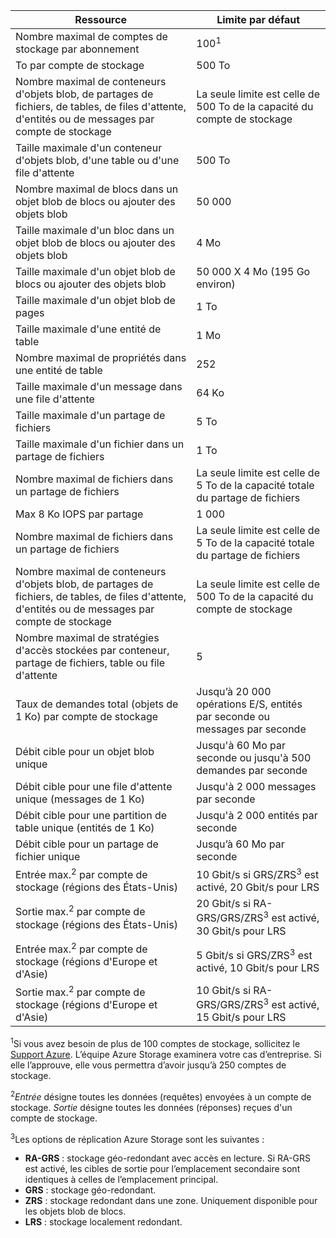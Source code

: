 Ressource|Limite par défaut
---|---
Nombre maximal de comptes de stockage par abonnement|100<sup>1</sup>
To par compte de stockage|500 To
Nombre maximal de conteneurs d'objets blob, de partages de fichiers, de tables, de files d'attente, d'entités ou de messages par compte de stockage|La seule limite est celle de 500 To de la capacité du compte de stockage
Taille maximale d'un conteneur d'objets blob, d'une table ou d'une file d'attente|500 To
Nombre maximal de blocs dans un objet blob de blocs ou ajouter des objets blob|50 000
Taille maximale d'un bloc dans un objet blob de blocs ou ajouter des objets blob|4 Mo
Taille maximale d'un objet blob de blocs ou ajouter des objets blob|50 000 X 4 Mo (195 Go environ) 
Taille maximale d'un objet blob de pages |1 To
Taille maximale d'une entité de table|1 Mo
Nombre maximal de propriétés dans une entité de table|252
Taille maximale d'un message dans une file d'attente|64 Ko
Taille maximale d'un partage de fichiers|5 To
Taille maximale d'un fichier dans un partage de fichiers|1 To
Nombre maximal de fichiers dans un partage de fichiers|La seule limite est celle de 5 To de la capacité totale du partage de fichiers
Max 8 Ko IOPS par partage|1 000
Nombre maximal de fichiers dans un partage de fichiers|La seule limite est celle de 5 To de la capacité totale du partage de fichiers
Nombre maximal de conteneurs d'objets blob, de partages de fichiers, de tables, de files d'attente, d'entités ou de messages par compte de stockage|La seule limite est celle de 500 To de la capacité du compte de stockage
Nombre maximal de stratégies d'accès stockées par conteneur, partage de fichiers, table ou file d'attente|5
Taux de demandes total (objets de 1 Ko) par compte de stockage|Jusqu’à 20 000 opérations E/S, entités par seconde ou messages par seconde
Débit cible pour un objet blob unique|Jusqu'à 60 Mo par seconde ou jusqu'à 500 demandes par seconde
Débit cible pour une file d'attente unique (messages de 1 Ko)|Jusqu'à 2 000 messages par seconde
Débit cible pour une partition de table unique (entités de 1 Ko)|Jusqu'à 2 000 entités par seconde
Débit cible pour un partage de fichier unique|Jusqu’à 60 Mo par seconde
Entrée max.<sup>2</sup> par compte de stockage (régions des États-Unis)|10 Gbit/s si GRS/ZRS<sup>3</sup> est activé, 20 Gbit/s pour LRS
Sortie max.<sup>2</sup> par compte de stockage (régions des États-Unis)|20 Gbit/s si RA-GRS/GRS/ZRS<sup>3</sup> est activé, 30 Gbit/s pour LRS
Entrée max.<sup>2</sup> par compte de stockage (régions d'Europe et d'Asie)|5 Gbit/s si GRS/ZRS<sup>3</sup> est activé, 10 Gbit/s pour LRS
Sortie max.<sup>2</sup> par compte de stockage (régions d'Europe et d'Asie)|10 Gbit/s si RA-GRS/GRS/ZRS<sup>3</sup> est activé, 15 Gbit/s pour LRS

<sup>1</sup>Si vous avez besoin de plus de 100 comptes de stockage, sollicitez le [Support Azure](https://azure.microsoft.com/support/faq/). L’équipe Azure Storage examinera votre cas d’entreprise. Si elle l’approuve, elle vous permettra d’avoir jusqu’à 250 comptes de stockage.

<sup>2</sup>*Entrée* désigne toutes les données (requêtes) envoyées à un compte de stockage. *Sortie* désigne toutes les données (réponses) reçues d'un compte de stockage.

<sup>3</sup>Les options de réplication Azure Storage sont les suivantes :

- **RA-GRS** : stockage géo-redondant avec accès en lecture. Si RA-GRS est activé, les cibles de sortie pour l’emplacement secondaire sont identiques à celles de l’emplacement principal.
- **GRS** : stockage géo-redondant. 
- **ZRS** : stockage redondant dans une zone. Uniquement disponible pour les objets blob de blocs. 
- **LRS** : stockage localement redondant. 

<!---HONumber=AcomDC_0309_2016-->